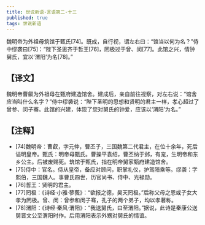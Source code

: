 ```yaml
---
title: 世说新语-言语第二-十三
published: true
tags: 世说新语
---
```


魏明帝为外祖母筑馆于甄氏[74]。既成，自行视，谓左右曰：“馆当以何为名？”侍中缪袭曰[75]：“陛下圣思齐于哲王[76]，罔极过于曾、闵[77]。此馆之兴，情钟舅氏，宜以‘渭阳’为名[78]。”

## 【译文】

魏明帝曹叡为外祖母在甄府建造馆舍。建成后，亲自前往视察，对左右说：“馆舍应当叫什么名字？”侍中缪袭说：“陛下圣明的思想和贤明的君主一样，孝心超过了曾参、闵子骞。此馆的兴建，体现了您对舅氏的钟爱，应该以‘渭阳’为名。”

## 【注释】

- [74]魏明帝：曹叡，字元仲，曹丕子，三国魏第二代君主，在位十余年，死后谥明皇帝。甄氏：明帝母甄氏。曹操平袁绍，曹丕纳于邺，有宠，生明帝和东乡公主。后被废赐死。筑馆于甄氏，指在明帝舅家甄府建造馆舍。
- [75]侍中：官名。侍从皇帝，备应对顾问，职掌礼仪，护驾陪乘等。缪袭：字熙伯，三国魏人。事曹氏四世，历官尚书、侍中、光禄勋。
- [76]哲王：贤明的君主。
- [77]罔极：《诗经·小雅·蓼莪》：“欲报之德，昊天罔极。”后称父母之恩或子女大孝为罔极。曾、闵：曾参和闵子骞，孔子的两个弟子，均以孝著称。
- [78]渭阳：《诗经·秦风·渭阳》：“我送舅氏，曰至渭阳。”据说，此诗是秦康公送舅晋文公至渭阳时作。后用渭阳表示外甥对舅氏的情谊。
